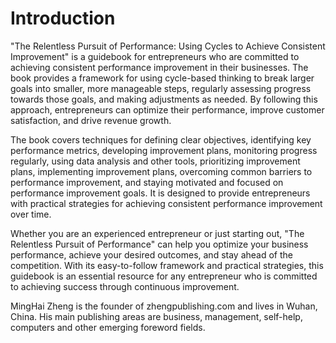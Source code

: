 # Introduction

"The Relentless Pursuit of Performance: Using Cycles to Achieve Consistent Improvement" is a guidebook for entrepreneurs who are committed to achieving consistent performance improvement in their businesses. The book provides a framework for using cycle-based thinking to break larger goals into smaller, more manageable steps, regularly assessing progress towards those goals, and making adjustments as needed. By following this approach, entrepreneurs can optimize their performance, improve customer satisfaction, and drive revenue growth.

The book covers techniques for defining clear objectives, identifying key performance metrics, developing improvement plans, monitoring progress regularly, using data analysis and other tools, prioritizing improvement plans, implementing improvement plans, overcoming common barriers to performance improvement, and staying motivated and focused on performance improvement goals. It is designed to provide entrepreneurs with practical strategies for achieving consistent performance improvement over time.

Whether you are an experienced entrepreneur or just starting out, "The Relentless Pursuit of Performance" can help you optimize your business performance, achieve your desired outcomes, and stay ahead of the competition. With its easy-to-follow framework and practical strategies, this guidebook is an essential resource for any entrepreneur who is committed to achieving success through continuous improvement.


MingHai Zheng is the founder of zhengpublishing.com and lives in Wuhan, China. His main publishing areas are business, management, self-help, computers and other emerging foreword fields.
